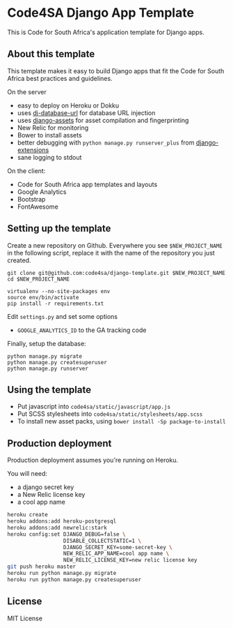 Code4SA Django App Template
===========================

This is Code for South Africa's application template for Django apps.

About this template
-------------------

This template makes it easy to build Django apps that fit the Code for South Africa best practices and guidelines.

On the server

* easy to deploy on Heroku or Dokku
* uses [dj-database-url](https://crate.io/packages/dj-database-url/) for database URL injection
* uses [django-assets](https://django-assets.readthedocs.org/en/latest/) for asset compilation and fingerprinting
* New Relic for monitoring
* Bower to install assets
* better debugging with ``python manage.py runserver_plus`` from [django-extensions](http://django-extensions.readthedocs.org/en/latest/)
* sane logging to stdout

On the client:
* Code for South Africa app templates and layouts
* Google Analytics
* Bootstrap
* FontAwesome

Setting up the template
-----------------------

Create a new repository on Github. Everywhere you see ``$NEW_PROJECT_NAME`` in the following script, replace it with the name of the repository you just created.

```
git clone git@github.com:code4sa/django-template.git $NEW_PROJECT_NAME
cd $NEW_PROJECT_NAME

virtualenv --no-site-packages env
source env/bin/activate
pip install -r requirements.txt
```

Edit ``settings.py`` and set some options

* ``GOOGLE_ANALYTICS_ID`` to the GA tracking code

Finally, setup the database:

```
python manage.py migrate
python manage.py createsuperuser
python manage.py runserver
```

Using the template
------------------

* Put javascript into ``code4sa/static/javascript/app.js``
* Put SCSS stylesheets into ``code4sa/static/stylesheets/app.scss``
* To install new asset packs, using ``bower install -Sp package-to-install``

Production deployment
---------------------

Production deployment assumes you're running on Heroku.

You will need:

* a django secret key
* a New Relic license key
* a cool app name

```bash
heroku create
heroku addons:add heroku-postgresql
heroku addons:add newrelic:stark
heroku config:set DJANGO_DEBUG=false \
                  DISABLE_COLLECTSTATIC=1 \
                  DJANGO_SECRET_KEY=some-secret-key \
                  NEW_RELIC_APP_NAME=cool app name \
                  NEW_RELIC_LICENSE_KEY=new relic license key
git push heroku master
heroku run python manage.py migrate
heroku run python manage.py createsuperuser
```

License
-------

MIT License
